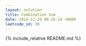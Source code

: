 ```yaml
---
layout: solution
title: Combination Sum
date: 2014-12-29 00:26:24 +0800
leetcode_id: 39
---
```

{% include_relative README.md %}
